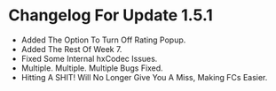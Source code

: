# Changelog For Update 1.5.1

- Added The Option To Turn Off Rating Popup.
- Added The Rest Of Week 7.
- Fixed Some Internal hxCodec Issues.
- Multiple. Multiple. Multiple Bugs Fixed.
- Hitting A SHIT! Will No Longer Give You A Miss, Making FCs Easier.
